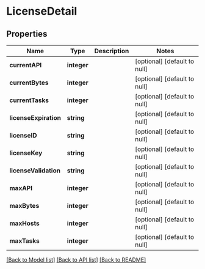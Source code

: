 # LicenseDetail

## Properties
Name | Type | Description | Notes
------------ | ------------- | ------------- | -------------
**currentAPI** | **integer** |  | [optional] [default to null]
**currentBytes** | **integer** |  | [optional] [default to null]
**currentTasks** | **integer** |  | [optional] [default to null]
**licenseExpiration** | **string** |  | [optional] [default to null]
**licenseID** | **string** |  | [optional] [default to null]
**licenseKey** | **string** |  | [optional] [default to null]
**licenseValidation** | **string** |  | [optional] [default to null]
**maxAPI** | **integer** |  | [optional] [default to null]
**maxBytes** | **integer** |  | [optional] [default to null]
**maxHosts** | **integer** |  | [optional] [default to null]
**maxTasks** | **integer** |  | [optional] [default to null]

[[Back to Model list]](../README.md#documentation-for-models) [[Back to API list]](../README.md#documentation-for-api-endpoints) [[Back to README]](../README.md)


